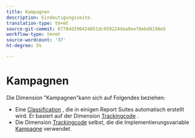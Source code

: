 ```yaml
---
title: Kampagnen
description: Eindeutigungsseite.
translation-type: tm+mt
source-git-commit: 6778dd290424651dc959224daa0eef8ebd8196e5
workflow-type: tm+mt
source-wordcount: '37'
ht-degree: 5%

---
```



# Kampagnen

Die Dimension &quot;Kampagnen&quot;kann sich auf Folgendes beziehen:

* Eine [Classification](../classifications/c-classifications.md) , die in einigen Report Suites automatisch erstellt wird. Er basiert auf der Dimension [Trackingcode](tracking-code.md) .
* Die Dimension [Trackingcode](tracking-code.md) selbst, die die Implementierungsvariable [Kampagne](/help/implement/vars/page-vars/campaign.md) verwendet.
